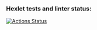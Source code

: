 ### Hexlet tests and linter status:
[![Actions Status](https://github.com/iki47/python-project-49/workflows/hexlet-check/badge.svg)](https://github.com/iki47/python-project-49/actions)